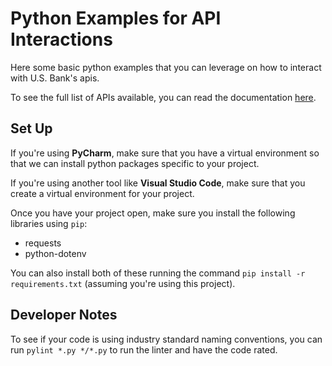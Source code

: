 # Python Examples for API Interactions

Here some basic python examples that you can leverage on how to interact with U.S. Bank's apis.

To see the full list of APIs available, you can read the documentation [here](https://hacktotrack-innovation.usbank.com/).

## Set Up

If you're using **PyCharm**, make sure that you have a virtual environment so that we can install
python packages specific to your project.

If you're using another tool like **Visual Studio Code**, make sure that you create a virtual
environment for your project.

Once you have your project open, make sure you install the following libraries using `pip`:

* requests
* python-dotenv

You can also install both of these running the command `pip install -r requirements.txt` (assuming you're using this project).

## Developer Notes

To see if your code is using industry standard naming conventions, you can run
`pylint *.py */*.py` to run the linter and have the code rated.
